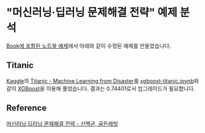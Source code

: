 # "머신러닝·딥러닝 문제해결 전략" 예제 분석

[Book에 포함된 노트북 예제](https://github.com/kyopark2014/ML-Algorithms/blob/main/ml-stragegy/book.md)에서 아래와 같이 수정된 예제를 만들었습니다.

## Titanic 

[Kaggle](https://www.kaggle.com/)의 [Titanic - Machine Learning from Disaster](https://www.kaggle.com/competitions/titanic/overview)를 [xgboost-titanic.ipynb](https://github.com/kyopark2014/ML-Algorithms/blob/main/ml-stragegy/src/xgboost-titanic.ipynb)와 같이 [XGBoost](https://github.com/kyopark2014/ML-Algorithms/blob/main/xgboost.md)을 이용해 풀었습니다. 결과는 0.74401로서 업그레이드가 필요합니다. 





## Reference

[머신러닝·딥러닝 문제해결 전략 - 신백균, 골든래빗](https://github.com/BaekKyunShin/musthave_mldl_problem_solving_strategy)
